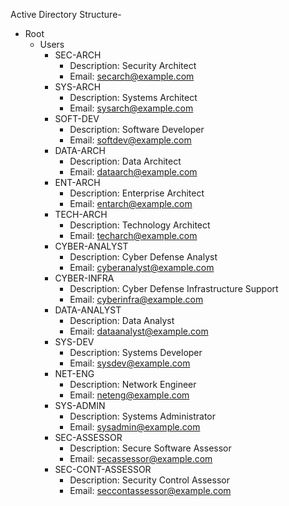Active Directory Structure- 
- Root
  - Users
    - SEC-ARCH
      - Description: Security Architect
      - Email: secarch@example.com
    - SYS-ARCH
      - Description: Systems Architect
      - Email: sysarch@example.com
    - SOFT-DEV
      - Description: Software Developer
      - Email: softdev@example.com
    - DATA-ARCH
      - Description: Data Architect
      - Email: dataarch@example.com
    - ENT-ARCH
      - Description: Enterprise Architect
      - Email: entarch@example.com
    - TECH-ARCH
      - Description: Technology Architect
      - Email: techarch@example.com
    - CYBER-ANALYST
      - Description: Cyber Defense Analyst
      - Email: cyberanalyst@example.com
    - CYBER-INFRA
      - Description: Cyber Defense Infrastructure Support
      - Email: cyberinfra@example.com
    - DATA-ANALYST
      - Description: Data Analyst
      - Email: dataanalyst@example.com
    - SYS-DEV
      - Description: Systems Developer
      - Email: sysdev@example.com
    - NET-ENG
      - Description: Network Engineer
      - Email: neteng@example.com
    - SYS-ADMIN
      - Description: Systems Administrator
      - Email: sysadmin@example.com
    - SEC-ASSESSOR
      - Description: Secure Software Assessor
      - Email: secassessor@example.com
    - SEC-CONT-ASSESSOR
      - Description: Security Control Assessor
      - Email: seccontassessor@example.com

      